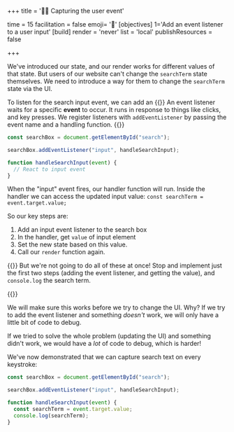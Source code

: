 +++
title = '🦻🏻 Capturing the user event'

time = 15
facilitation = false
emoji= '🧩'
[objectives]
    1='Add an event listener to a user input'
[build]
  render = 'never'
  list = 'local'
  publishResources = false

+++

We've introduced our state, and our render works for different values of that state. But users of our website can't change the `searchTerm` state themselves. We need to introduce a way for them to change the `searchTerm` state via the UI.

To listen for the search input event, we can add an {{<tooltip title="event listener">}} An event listener waits for a specific **event** to occur. It runs in response to things like clicks, and key presses. We register listeners with <code>addEventListener</code> by passing the event name and a handling function. {{</tooltip>}}

```js
const searchBox = document.getElementById("search");

searchBox.addEventListener("input", handleSearchInput);

function handleSearchInput(event) {
  // React to input event
}
```

When the "input" event fires, our handler function will run. Inside the handler we can access the updated input value: `const searchTerm = event.target.value;`

So our key steps are:

1. Add an input event listener to the search box
2. In the handler, get `value` of input element
3. Set the new state based on this value.
4. Call our `render` function again.

{{<note type="warning" title="One thing at a time!">}}
But we're not going to do all of these at once! Stop and implement just the first two steps (adding the event listener, and getting the value), and `console.log` the search term.

{{</note>}}

We will make sure this works before we try to change the UI. Why? If we try to add the event listener and something _doesn't_ work, we will only have a little bit of code to debug.

If we tried to solve the whole problem (updating the UI) and something didn't work, we would have a _lot_ of code to debug, which is harder!

We've now demonstrated that we can capture search text on every keystroke:

```js
const searchBox = document.getElementById("search");

searchBox.addEventListener("input", handleSearchInput);

function handleSearchInput(event) {
  const searchTerm = event.target.value;
  console.log(searchTerm);
}
```
